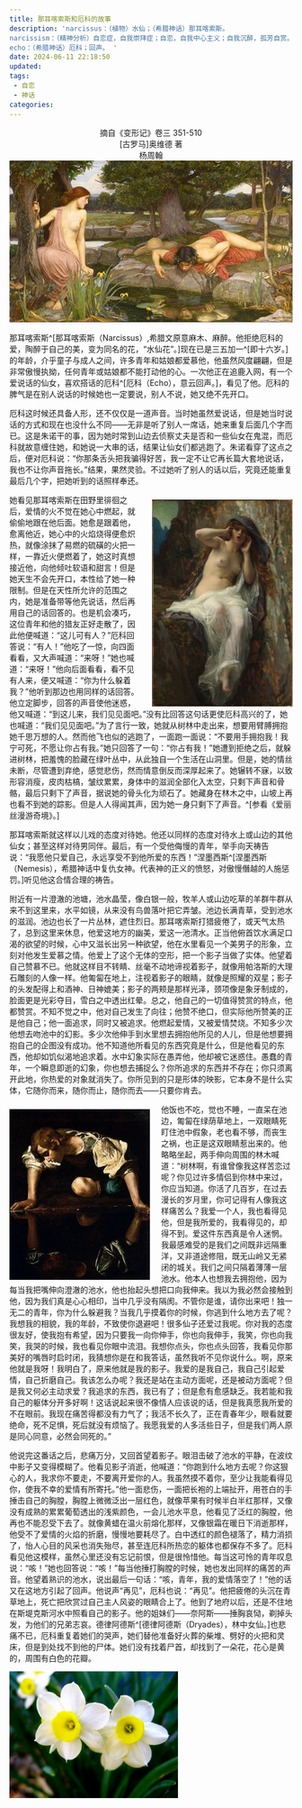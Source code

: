 ```yaml
---
title: 那耳喀索斯和厄科的故事
description: 'narcissus：（植物）水仙；（希腊神话）那耳喀索斯。
narcissism：（精神分析）自恋症，自我崇拜症；自恋，自我中心主义；自我沉醉，孤芳自赏。
echo：（希腊神话）厄科；回声。 '
date: 2024-06-11 22:18:50
updated:
tags:
 - 自恋
 - 神话
categories:
---
```

<center> 摘自《变形记》卷三  351-510</center>
<center>[古罗马]奥维德 著</center>
<center>杨周翰</center>

<img src="/images/那耳喀索斯和厄科的故事/Narcissus.jpg" width="600">

那耳喀索斯^[那耳喀索斯（Narcissus）,希腊文原意麻木、麻醉。他拒绝厄科的爱，陶醉于自己的美，变为同名的花，“水仙花”。]现在已是三五加一^[即十六岁。]的年龄，介乎童子与成人之间，许多青年和姑娘都爱慕他，他虽然风度翩翩，但是非常傲慢执拗，任何青年或姑娘都不能打动他的心。一次他正在追鹿入网，有一个爱说话的仙女，喜欢搭话的厄科^[厄科（Echo），意云回声。]，看见了他。厄科的脾气是在别人说话的时候她也一定要说，别人不说，她又绝不先开口。

厄科这时候还具备人形，还不仅仅是一道声音。当时她虽然爱说话，但是她当时说话的方式和现在也没什么不同——无非是听了别人一席话，她来重复后面几个字而已。这是朱诺干的事，因为她时常到山边去侦察丈夫是否和一些仙女在鬼混，而厄科就故意缠住她，和她说一大串的话，结果让仙女们都逃跑了。朱诺看穿了这点之后，便对厄科说：“你那条舌头把我骗得好苦，我一定不让它再长篇大套地说话，我也不让你声音拖长。”结果，果然灵验。不过她听了别人的话以后，究竟还能重复最后几个字，把她听到的话照样奉还。

<img src="/images/那耳喀索斯和厄科的故事/echo.jpg" width="250" style="float: right; margin-left: 20px;margin-top:10px;">

她看见那耳喀索斯在田野里徘徊之后，爱情的火不觉在她心中燃起，就偷偷地跟在他后面。她愈是跟着他，愈离他近，她心中的火焰烧得便愈炽热，就像涂抹了易燃的硫磺的火把一样，一靠近火便燃着了，她这时真想接近他，向他倾吐软语和甜言！但是她天生不会先开口，本性给了她一种限制。但是在天性所允许的范围之内，她是准备带等他先说话，然后再用自己的话回答的。也是机会凑巧，这位青年和他的猎友正好走散了，因此他便喊道：“这儿可有人？”厄科回答说：“有人！”他吃了一惊，向四面看看，又大声喊道：“来呀！”她也喊道：“来呀！”他向后面看看，看不见有人来，便又喊道：“你为什么躲着我？”他听到那边也用同样的话回答。他立定脚步，回答的声音使他迷惑，他又喊道：“到这儿来，我们见见面吧。”没有比回答这句话更使厄科高兴的了，她也喊道：“我们见见面吧。”为了言行一致，她就从树林中走出来，想要用臂膊拥抱她千思万想的人。然而他飞也似的逃跑了，一面跑一面说：“不要用手拥抱我！我宁可死，不愿让你占有我。”她只回答了一句：“你占有我！”她遭到拒绝之后，就躲进树林，把羞愧的脸藏在绿叶丛中，从此独自一个生活在山洞里。但是，她的情丝未断，尽管遭到弃绝，感觉悲伤，然而情意倒反而深厚起来了。她辗转不寐，以致形容消瘦，皮肉枯槁，皱纹累累，身体中的滋润全部化入太空，只剩下声音和骨骼，最后只剩下了声音，据说她的骨头化为顽石了。她藏身在林木之中，山坡上再也看不到她的踪影。但是人人得闻其声，因为她一身只剩下了声音。^[参看《爱丽丝漫游奇境》。]

那耳喀索斯就这样以儿戏的态度对待她。他还以同样的态度对待水上或山边的其他仙女；甚至这样对待男同伴。最后，有一个受他侮慢的青年，举手向天祷告说：“我愿他只爱自己，永远享受不到他所爱的东西！”涅墨西斯^[涅墨西斯（Nemesis），希腊神话中复仇女神。代表神的正义的愤怒，对傲慢僭越的人施惩罚。]听见他这合情合理的祷告。

附近有一片澄澈的池塘，池水晶莹，像白银一般，牧羊人或山边吃草的羊群牛群从来不到这里来，水平如镜，从来没有鸟兽落叶把它弄皱。池边长满青草，受到池水的滋润。池边也长了一片丛林，遮住烈日。那耳喀索斯打猎疲倦了，或天气太热了，总到这里来休息，他爱这地方的幽美，爱这一池清水。正当他俯首饮水满足口渴的欲望的时候，心中又滋长出另一种欲望，他在水里看见一个美男子的形象，立刻对他发生爱慕之情。他爱上了这个无体的空形，把一个影子当做了实体。他望着自己赞慕不已。他就这样目不转睛、丝毫不动地谛视着影子，就像用帕洛斯的大理石雕刻的人像一样。他匍匐在地上，注视着影子的眼睛，就像是照耀的双星；影子的头发配得上和酒神、日神媲美；影子的两颊是那样光泽，颈项像是象牙制成的，脸面更是光彩夺目，雪白之中透出红晕。总之，他自己的一切值得赞赏的特点，他都赞赏。不知不觉之中，他对自己发生了向往；他赞不绝口，但实际他所赞美的正是他自己；他一面追求，同时又被追求。他燃起爱情，又被爱情焚烧。不知多少次他想去吻池中的幻影。多少次他伸手到水里想去拥抱他所见的人儿，但是他想要拥抱自己的企图没有成功。他不知道他所看见的东西究竟是什么，但是他看见的东西，他却如饥似渴地追求着。水中幻象实际在愚弄他，他却被它迷惑住。愚蠢的青年，一个瞬息即逝的幻象，你也想去捕捉么？你所追求的东西并不存在；你只须离开此地，你热爱的对象就消失了。你所见到的只是形体的映影，它本身不是什么实体，它随你而来，随你而止，随你而去——只要你肯去。

<img src="/images/那耳喀索斯和厄科的故事/narcissus.webp" width="250" style="float: left; margin-right: 20px;margin-top:10px;">

他饭也不吃，觉也不睡，一直呆在池边，匍匐在绿荫草地上，一双眼睛死盯住池中假象，老也看不够，而丧生之祸，也正是这双眼睛惹出来的。他略略坐起，两手伸向周围的林木喊道：“树林啊，有谁曾像我这样苦恋过呢？你见过许多情侣到你林中来过，你应当知道。你活了几百岁，在过去漫长的岁月里，你可记得有人像我这样痛苦么？我爱一个人，我也看得见他，但是我所爱的，我看得见的，却得不到。爱这件东西真是令人迷惘。我最感难受的是我们之间既非远隔重洋，又非道途修阻，既无山岭又无紧闭的城关。我们之间只隔着薄薄一层池水。他本人也想我去拥抱他，因为每当我把嘴伸向澄澈的池水，他也抬起头想把口向我伸来。我以为我必然会接触到他，因为我们真是心心相印，当中几乎没有隔阂。不管你是谁，请你出来吧！独一无二的青年，你为什么躲避我？当我几乎摸着你的时候，你逃到什么地方去了呢？我想我的相貌，我的年龄，不致使你退避吧！很多仙子还爱过我呢。你对我的态度很友好，使我抱有希望，因为只要我一向你伸手，你也向我伸手，我笑，你也向我笑，我哭的时候，我也看见你眼中流泪。我想你点头，你也点头回答，我看见你那美好的嘴唇时启时闭，我猜想你是在和我答话，虽然我听不见你说什么。啊，原来他就是我呀！我明白了，原来他就是我的影子。我爱的是我自己，我自己引起爱情，自己折磨自己。我该怎么办呢？我还是站在主动方面呢，还是被动方面呢？但是我又何必主动求爱？我追求的东西，我已有了；但是愈有愈感缺乏。我若能和我自己的躯体分开多好啊！这话说起来很不像情人应该说的话，但是我真愿我所爱的不在眼前。我现在痛苦得都没有力气了；我活不长久了，正在青春年少，眼看就要绝命，死不足惧，死后就没有烦恼了。我愿我爱的人多活些日子，但是我们两人原是同心同意，必然会同死的。”

他说完这番话之后，悲痛万分，又回首望着影子。眼泪击破了池水的平静，在波纹中影子又变得模糊了。他看见影子消逝，他喊道：“你跑到什么地方去呢？你这狠心的人，我求你不要走，不要离开爱你的人。我虽然摸不着你，至少让我能看得见你，使我不幸的爱情有所寄托。”他一面悲伤，一面把长袍的上端扯开，用苍白的手捶击自己的胸膛，胸膛上微微泛出一层红色，就像苹果有时候半白半红那样，又像没有成熟的累累葡萄透出的浅紫颜色，一会儿池水平息，他看见了泛红的胸膛，他再也不能忍受下去了。就像黄蜡在温火前熔化那样，又像银霜在暖日下消逝那样，他受不了爱情的火焰的折磨，慢慢地要耗尽了。白中透红的颜色褪落了，精力消损了，怡人心目的风采也消失殆尽，甚至连厄科所热恋的躯体也都保存不多了。厄科看见他这模样，虽然心里还没有忘记前恨，但是很怜惜他。每当这可怜的青年叹息说：“咳！”她也回答说：“咳！”每当他捶打胸膛的时候，她也发出同样的痛苦的声音。他望着熟识的池水，说出最后一句话：“咳，青年，我的爱情落空了！”他的话又在这地方引起了回声。他说声“再见”，厄科也说：“再见”。他把疲倦的头沉在青草地上，死亡把欣赏过自己主人风姿的眼睛合上了。他到了地府以后，还是不住地在斯堤克斯河水中照看自己的影子。他的姐妹们——奈阿斯——捶胸哀恸，剃掉头发，为他们的兄弟志哀。德律阿德斯^[德律阿德斯（Dryades），林中女仙。]也悲痛不已，厄科重复着她们的哭声，她们替他准备好火葬的柴堆、劈好的火把和灵床，但是到处找不到他的尸体。她们没有找着尸首，却找到了一朵花，花心是黄的，周围有白色的花瓣。

<img src="/images/那耳喀索斯和厄科的故事/narcissusflowers.webp" width="300">